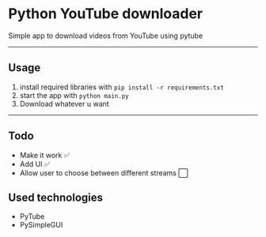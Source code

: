 <h1>Python YouTube downloader</h1>
Simple app to download videos from YouTube using pytube

<hr>
<h2>Usage</h2>
<ol>
<li>install required libraries with <code>pip install -r requirements.txt</code></li>
<li>start the app with <code>python main.py</code></li>
<li>Download whatever u want</li>
</ol>
<hr>
<h2>Todo</h2>
<ul>
<li>Make it work ✅</li>
<li>Add UI ✅</li>
<li>Allow user to choose between different streams ⬜</li>
</ul>
<h2>Used technologies</h2>
<ul>
<li>PyTube</li>
<li>PySimpleGUI</li>
</ul>
